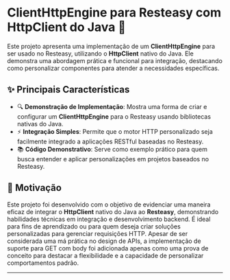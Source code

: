 # ClientHttpEngine para Resteasy com HttpClient do Java 🚀

Este projeto apresenta uma implementação de um **ClientHttpEngine** para ser usado no Resteasy, utilizando o **HttpClient** nativo do Java. Ele demonstra uma abordagem prática e funcional para integração, destacando como personalizar componentes para atender a necessidades específicas.

## ✨ Principais Características
- 🔍 **Demonstração de Implementação**: Mostra uma forma de criar e configurar um **ClientHttpEngine** para o Resteasy usando bibliotecas nativas do Java.
- ⚡ **Integração Simples**: Permite que o motor HTTP personalizado seja facilmente integrado a aplicações RESTful baseadas no Resteasy.
- 📚 **Código Demonstrativo**: Serve como exemplo prático para quem busca entender e aplicar personalizações em projetos baseados no Resteasy.

## 🎯 Motivação
Este projeto foi desenvolvido com o objetivo de evidenciar uma maneira eficaz de integrar o **HttpClient** nativo do Java ao **Resteasy**, demonstrando habilidades técnicas em integração e desenvolvimento backend. É ideal para fins de aprendizado ou para quem deseja criar soluções personalizadas para gerenciar requisições HTTP. Apesar de ser considerada uma má prática no design de APIs, a implementação de suporte para GET com body foi adicionada apenas como uma prova de conceito para destacar a flexibilidade e a capacidade de personalizar comportamentos padrão.

---
